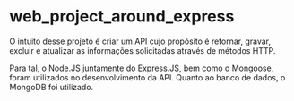 # web_project_around_express

O intuito desse projeto é criar um API cujo propósito é retornar, gravar, excluir e atualizar as informações solicitadas através de métodos HTTP.

Para tal, o Node.JS juntamente do Express.JS, bem como o Mongoose, foram utilizados no desenvolvimento da API. Quanto ao banco de dados, o MongoDB foi utilizado.
